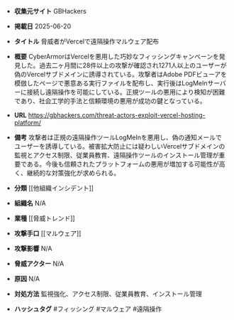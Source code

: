 - **収集元サイト**
GBHackers

- **掲載日**
2025-06-20

- **タイトル**
脅威者がVercelで遠隔操作マルウェア配布

- **概要**
CyberArmorはVercelを悪用した巧妙なフィッシングキャンペーンを発見した。過去二ヶ月間に28件以上の攻撃が確認され1271人以上のユーザーが偽のVercelサブドメインに誘導されている。攻撃者はAdobe PDFビューアを模倣したページで悪意ある実行ファイルを配布し、実行後はLogMeInサーバーに接続し遠隔操作を可能にしている。正規ツールの悪用により検知が困難であり、社会工学的手法と信頼環境の悪用が成功の鍵となっている。

- **URL**
https://gbhackers.com/threat-actors-exploit-vercel-hosting-platform/

- **備考**
攻撃者は正規の遠隔操作ツールLogMeInを悪用し、偽の通知メールでユーザーを誘導している。被害拡大防止には疑わしいVercelサブドメインの監視とアクセス制限、従業員教育、遠隔操作ツールのインストール管理が重要である。今後も信頼されたプラットフォームの悪用が増加する可能性が高く、継続的な対策強化が求められる。

- **分類**
[[他組織インシデント]]

- **組織名**
N/A

- **業種**
[[脅威トレンド]]

- **攻撃手口**
[[マルウェア]]

- **攻撃影響**
N/A

- **脅威アクター**
N/A

- **原因**
N/A

- **対処方法**
監視強化、アクセス制限、従業員教育、インストール管理

- **ハッシュタグ**
#フィッシング #マルウェア #遠隔操作
